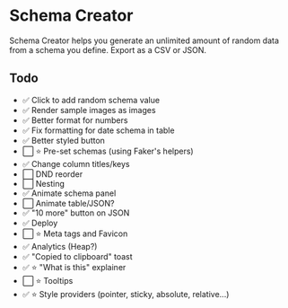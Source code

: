 # Schema Creator

Schema Creator helps you generate an unlimited amount of random data from a schema you define. Export as a CSV or JSON.

## Todo

- ✅ Click to add random schema value
- ✅ Render sample images as images
- ✅ Better format for numbers
- ✅ Fix formatting for date schema in table
- ✅ Better styled button
- ⬜️ ⭐️ Pre-set schemas (using Faker's helpers)
- ✅ Change column titles/keys
- ⬜️ DND reorder
- ⬜️ Nesting
- ✅ Animate schema panel
- ⬜️ Animate table/JSON?
- ✅ "10 more" button on JSON
- ✅ Deploy
- ⬜️ ⭐️ Meta tags and Favicon
- ✅ Analytics (Heap?)
- ✅ "Copied to clipboard" toast
- ✅ ⭐️ "What is this" explainer
- ⬜️ ⭐️ Tooltips
- ✅ ⭐️ Style providers (pointer, sticky, absolute, relative...)
